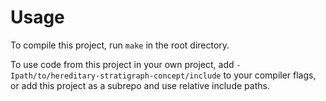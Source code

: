 # Usage

To compile this project, run `make` in the root directory.

To use code from this project in your own project, add `-Ipath/to/hereditary-stratigraph-concept/include`
to your compiler flags, or add this project as a subrepo and use relative include paths.
